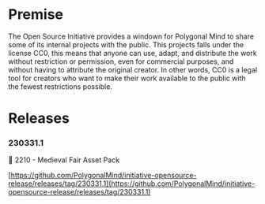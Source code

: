 # Premise

The Open Source Initiative provides a windown for Polygonal Mind to share some of its internal projects with the public. This projects falls under the license CC0, this means that anyone can use, adapt, and distribute the work without restriction or permission, even for commercial purposes, and without having to attribute the original creator. In other words, CC0 is a legal tool for creators who want to make their work available to the public with the fewest restrictions possible.

# Releases

### 230331.1

<aside>
🔽 2210 - Medieval Fair Asset Pack

[https://github.com/PolygonalMind/initiative-opensource-release/releases/tag/230331.1](https://github.com/PolygonalMind/initiative-opensource-release/releases/tag/230331.1)

</aside>
